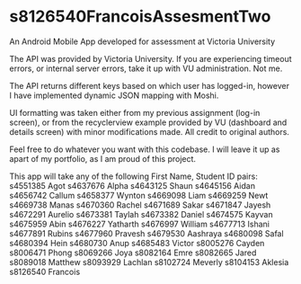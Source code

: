 # s8126540FrancoisAssesmentTwo
An Android Mobile App developed for assessment at Victoria University

The API was provided by Victoria University. If you are experiencing timeout errors, or internal server errors, take it up with VU administration. Not me.

The API returns different keys based on which user has logged-in, however I have implemented dynamic JSON mapping with Moshi.

UI formatting was taken either from my previous assignment (log-in screen), or from the recyclerview example provided by VU (dashboard and details screen) with minor modifications made.
All credit to original authors.

Feel free to do whatever you want with this codebase.
I will leave it up as apart of my portfolio, as I am proud of this project.

This app will take any of the following First Name, Student ID pairs:
s4551385 Agot 
s4637676 Alpha 
s4643125 Shaun 
s4645156 Aidan 
s4656742 Callum
s4658377 Wynton
s4669098 Liam 
s4669259 Newt 
s4669738 Manas 
s4670360 Rachel
s4671689 Sakar 
s4671847 Jayesh 
s4672291 Aurelio 
s4673381 Taylah
s4673382 Daniel 
s4674575 Kayvan
s4675959 Abin 
s4676227 Yatharth
s4676997 William
s4677713 Ishani 
s4677891 Rubins 
s4677960 Pravesh 
s4679530 Aashraya
s4680098 Safal 
s4680394 Hein 
s4680730 Anup 
s4685483 Victor 
s8005276 Cayden 
s8006471 Phong
s8069266 Joya 
s8082164 Emre 
s8082665 Jared 
s8089018 Matthew 
s8093929 Lachlan 
s8102724 Meverly 
s8104153 Aklesia 
s8126540 Francois 

